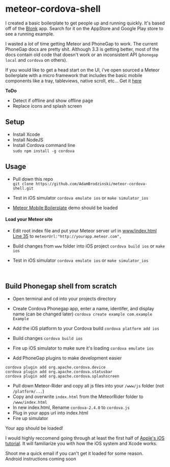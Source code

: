 meteor-cordova-shell
====================

I created a basic boilerplate to get people up and running quickly. It's based off of the [Blonk](http://blonk.co) app.
Search for it on the AppStore and Google Play store to see a running example.

I wasted a *lot* of time getting Meteor and PhoneGap to work. The current PhoneGap docs are pretty shit. Although 3.3 is getting better, most of the docs contain old code that doesn't work or an inconsistent API (`phonegap local` and `cordova` on others).

If you would like to get a head start on the UI, i've open sourced a Meteor boilerplate with a micro framework that includes the basic mobile components like a tray, tableviews, native scroll, etc... Get it [here](https://github.com/AdamBrodzinski/meteor-mobile-boilerplate)

**ToDo**
- Detect if offline and show offline page
- Replace icons and splash screen



## Setup
- Install Xcode
- Install NodeJS
- Install Cordova command line  
   `sudo npm install -g cordova`


## Usage

- Pull down this repo  
`git clone https://github.com/AdamBrodzinski/meteor-cordova-shell.git`

- Test in iOS simulator `cordova emulate ios` or `make simulator_ios`

- [Meteor Mobile Boilerplate](https://github.com/AdamBrodzinski/meteor-mobile-boilerplate) demo should be loaded

#### Load your Meteor site

- Edit root index file and put your Meteor server url in [www/index.html Line 35](https://github.com/AdamBrodzinski/meteor-cordova-shell/blob/master/www/index.html#L35) to `meteorUrl:"http://yourapp.meteor.com",`

- Build changes from `www` folder into iOS project `cordova build ios` or `make ios`

- Test in iOS simulator `cordova emulate ios` or `make simulator_ios`



<br>

## Build Phonegap shell from scratch

- Open terminal and cd into your projects directory

- Create Cordova Phonegap app, enter a name, identifer, and display name (can be changed later) `cordova create example com.example Example`
  
- Add the iOS platform to your Cordova build `cordova platform add ios`
  
- Build changes `cordova build ios`

- Fire up iOS simulator to make sure it's loading `cordova emulate ios`
  
- Add PhoneGap plugins to make development easier
```
cordova plugin add org.apache.cordova.device
cordova plugin add org.apache.cordova.statusbar
cordova plugin add org.apache.cordova.splashscreen
```

- Pull down Meteor-Rider and copy all js files into your `/www/js` folder (not `/platform/...`)
- Copy and overwrite `index.html` from the MeteorRider folder to `/www/index.html`
- In new index.html, Rename `cordova-2.4.0` to `cordova.js`
- Plug in your apps url into index.html
- Fire up simulator

Your app should be loaded!  

I would highly reccomend going through at least the first half of [Apple's iOS tutorial](https://developer.apple.com/library/iOS/referencelibrary/GettingStarted/RoadMapiOS/index.html). 
It will familiarize you with how the iOS system and Xcode works.

Shoot me a quick email if you can't get it loaded for some reason.  
Android instructions coming soon
